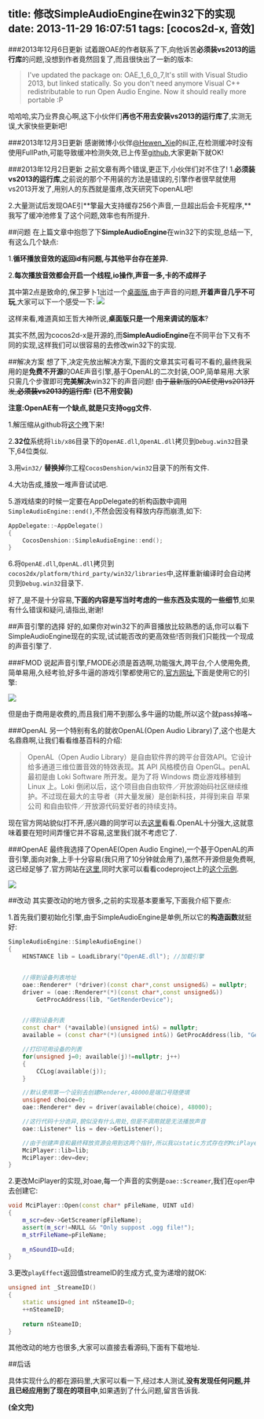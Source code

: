 title: 修改SimpleAudioEngine在win32下的实现
date: 2013-11-29 16:07:51
tags: [cocos2d-x, 音效]
---

###2013年12月6日更新
试着跟OAE的作者联系了下,向他诉苦**必须装vs2013的运行库**的问题,没想到作者竟然回复了,而且很快出了一新的版本:

>I've updated the package on: OAE_1_6_0_7,It's still with Visual Studio 2013, but linked statically. So you don't need anymore Visual C++ redistributable to run Open Audio Engine.
Now it should really more portable :P

哈哈哈,实乃业界良心啊,这下小伙伴们**再也不用去安装vs2013的运行库了**,实测无误,大家快些更新吧!
<!--more-->

###2013年12月3日更新
感谢微博小伙伴[@Hewen_Xie][14]的纠正,在检测缓冲时没有使用FullPath,可能导致缓冲检测失效,已上传至[github][13],大家更新下就OK!

###2013年12月2日更新
之前文章有两个错误,更正下,小伙伴们对不住了!
1.**必须装vs2013的运行库**,之前说的那个不用装的方法是错误的,引擎作者很早就使用vs2013开发了,用别人的东西就是蛋疼,改天研究下openAL吧!

2.大量测试后发现OAE引**擎最大支持缓存256个声音,一旦超出后会卡死程序,**我写了缓冲池修复了这个问题,效率也有所提升.

##问题
在上篇文章中抱怨了下**SimpleAudioEngine**在win32下的实现,总结一下,有这么几个缺点:

1.**循环播放音效的返回id有问题,与其他平台存在差异.**

2.**每次播放音效都会开启一个线程,io操作,声音一多,卡的不成样子**

其中第2点是致命的,保卫萝卜1出过一个[桌面版][1],由于声音的问题,**开着声音几乎不可玩**,大家可以下一个感受一下:
![][2]

这样来看,难道真如王哲大神所说,**桌面版只是一个用来调试的版本**?

其实不然,因为cocos2d-x是开源的,而**SimpleAudioEngine**在不同平台下又有不同的实现,这样我们可以很容易的去修改win32下的实现.


##解决方案
想了下,决定先放出解决方案,下面的文章其实可看可不看的,最终我采用的是**免费不开源**的OAE声音引擎,基于OpenAL的二次封装,OOP,简单易用.大家只需几个步骤即可**完美解决**win32下的声音问题! ~~由于最新版的OAE使用vs2013开发,**必须装vs2013的运行库**!~~ **(已不用安装)**

**注意:OpenAE有一个缺点,就是只支持ogg文件.**

1.解压缩从github将[这个][15]拽下来!

2.**32位**系统将``lib/x86``目录下的``OpenAE.dll``,``OpenAL.dll``拷贝到``Debug.win32``目录下,64位类似.

3.用``win32/`` **替换掉**你工程``CocosDenshion/win32``目录下的所有文件.

4.大功告成,播放一堆声音试试吧.

5.游戏结束的时候一定要在AppDelegate的析构函数中调用``SimpleAudioEngine::end()``,不然会因没有释放内存而崩溃,如下:

```c++
AppDelegate::~AppDelegate()
{
	CocosDenshion::SimpleAudioEngine::end();
}
```

6.将``OpenAE.dll``,``OpenAL.dll``拷贝到``cocos2dx/platform/third_party/win32/libraries``中,这样重新编译时会自动拷贝到``Debug.win32``目录下.

好了,是不是十分容易,**下面的内容是写当时考虑的一些东西及实现的一些细节**,如果有什么错误和疑问,请指出,谢谢!


##声音引擎的选择
好的,如果你对win32下的声音播放比较熟悉的话,你可以看下SimpleAudioEngine现在的实现,试试能否改的更高效些!否则我们只能找一个现成的声音引擎了.

###FMOD
说起声音引擎,FMODE必须是首选啊,功能强大,跨平台,个人使用免费,简单易用,久经考验,好多牛逼的游戏引擎都使用它的,[官方网址][3],下面是使用它的引擎:

![][4]

但是由于商用是收费的,而且我们用不到那么多牛逼的功能,所以这个就pass掉咯~

###OpenAL
另一个特别有名的就收OpenAL(Open Audio Library)了,这个也是大名鼎鼎啊,让我们看看维基百科的介绍:

>OpenAL（Open Audio Library）是自由软件界的跨平台音效API。它设计给多通道三维位置音效的特效表现。其 API 风格模仿自 OpenGL。penAL 最初是由 Loki Software 所开发。是为了将 Windows 商业游戏移植到 Linux 上。Loki 倒闭以后，这个项目由自由软件／开放源始码社区继续维护。不过现在最大的主导者（并大量发展）是创新科技，并得到来自 苹果公司 和自由软件／开放源代码爱好者的持续支持。

现在官方网站貌似打不开,感兴趣的同学可以去[这里][5]看看.OpenAL十分强大,这就意味着要在短时间弄懂它并不容易,这里我们就不考虑它了.


###OpenAE
最终我选择了OpenAE(Open Audio Engine),一个基于OpenAL的声音引擎,面向对象,上手十分容易(我只用了10分钟就会用了),虽然不开源但是免费啊,这已经足够了.官方网站在[这里][6],同时大家可以看看codeproject上的[这个示例][7].

![][8]

##改动
其实要改动的地方很多,之前的实现基本要重写,下面我介绍下要点:

1.首先我们要初始化引擎,由于SimpleAudioEngine是单例,所以它的**构造函数**就挺好:

```c++
SimpleAudioEngine::SimpleAudioEngine()
{
	HINSTANCE lib = LoadLibrary("OpenAE.dll"); //加载引擎


	//得到设备列表地址
	oae::Renderer* (*driver)(const char*,const unsigned&) = nullptr;
	driver = (oae::Renderer*(*)(const char*,const unsigned&)) 
		GetProcAddress(lib, "GetRenderDevice"); 


	//得到设备列表
	const char* (*available)(unsigned int&) = nullptr;
	available = (const char*(*)(unsigned int&)) GetProcAddress(lib, "GetDeviceName"); 

	//打印可用设备的列表
	for(unsigned j=0; available(j)!=nullptr; j++)
	{
		CCLog(available(j));
	} 

	//默认使用第一个设别去创建Renderer,48000是端口号随便填
	unsigned choice=0; 
	oae::Renderer* dev = driver(available(choice), 48000);

	//这行代码十分诡异,貌似没有什么用处,但是不调用就是无法播放声音
	oae::Listener* lis = dev->GetListener();

	//由于创建声音和最终释放资源会用到这两个指针,所以我以static方式存在的MciPlayer中
	MciPlayer::lib=lib;
	MciPlayer::dev=dev;
}
```

2.更改MciPlayer的实现,对oae,每一个声音的实例是``oae::Screamer``,我们在``open``中去创建它:

```c++
void MciPlayer::Open(const char* pFileName, UINT uId)
{
	m_scr=dev->GetScreamer(pFileName);
	assert(m_scr!=NULL && "Only suppost .ogg file!");
	m_strFileName=pFileName;
	
	m_nSoundID=uId;
}
```

3.更改``playEffect``返回值streameID的生成方式,变为递增的就OK:
```c++
unsigned int _StreameID()
{
	static unsigned int nSteameID=0;
	++nSteameID;
    
    return nSteameID;
}
```

其他改动的地方也很多,大家可以直接去看源码,下面有下载地址.


##后话

具体实现什么的都在源码里,大家可以看一下,经过本人测试,**没有发现任何问题,并且已经应用到了现在的项目中**,如果遇到了什么问题,留言告诉我.


**(全文完)**





[1]:http://www.luobo.cn/pc/
[2]:http://ww2.sinaimg.cn/large/7f870d23jw1eb1z09u9awj20qn0bv0ul.jpg
[3]:http://www.fmod.org/
[4]:http://ww4.sinaimg.cn/large/7f870d23jw1eb1zrn20prj20ok05ht8z.jpg
[5]:http://kcat.strangesoft.net/openal.html
[6]:http://www.openaudioengine.com/
[7]:http://www.codeproject.com/Tips/674472/Open-Audio-Engine
[8]:http://ww2.sinaimg.cn/large/7f870d23jw1eb20ikphx4j20u00df75l.jpg
[9]:http://ww4.sinaimg.cn/large/7f870d23jw1eb216q34nuj20mc05cq3e.jpg
[10]:http://pan.baidu.com/s/1EddhF
[12]:http://www.openaudioengine.com/downloads/OAE_1_6_0_7.zip
[13]:https://github.com/justbilt/CocosDenshion_win32/tree/master/win32
[14]:http://weibo.com/1158210694/AlAcdvfWx
[15]:https://github.com/justbilt/CocosDenshion_win32/archive/master.zip